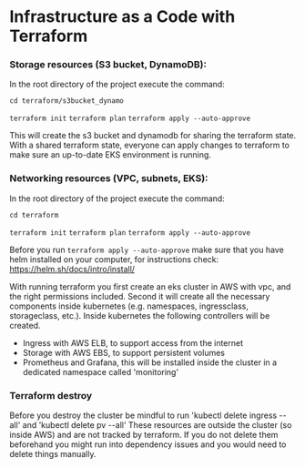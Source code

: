 # Infrastructure as a Code with Terraform

### Storage resources (S3 bucket, DynamoDB):

In the root directory of the project execute the command:

`cd terraform/s3bucket_dynamo`

`terraform init`
`terraform plan`
`terraform apply --auto-approve`

This will create the s3 bucket and dynamodb for sharing the terraform state. With a shared terraform state, everyone can apply changes to terraform to make sure an up-to-date EKS environment is running.

### Networking resources (VPC, subnets, EKS):

In the root directory of the project execute the command:

`cd terraform`

`terraform init`
`terraform plan`
`terraform apply --auto-approve`

Before you run `terraform apply --auto-approve` make sure that you have helm installed on your computer, for instructions check: https://helm.sh/docs/intro/install/

With running terraform you first create an eks cluster in AWS with vpc, and the right permissions included. Second it will create all the necessary components inside kubernetes (e.g. namespaces, ingressclass, storageclass, etc.). Inside kubernetes the following controllers will be created.
- Ingress with AWS ELB, to support access from the internet
- Storage with AWS EBS, to support persistent volumes
- Prometheus and Grafana, this will be installed inside the cluster in a dedicated namespace called 'monitoring'

### Terraform destroy

Before you destroy the cluster be mindful to run 'kubectl delete ingress --all' and 'kubectl delete pv --all' These resources are outside the cluster (so inside AWS) and are not tracked by terraform. If you do not delete them beforehand you might run into dependency issues and you would need to delete things manually.
